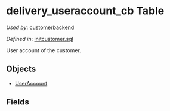 # delivery_useraccount_cb Table 

*Used by*: [customerbackend](../../backend/customerbackend.md) 

*Defined in*: [initcustomer.sql](../../dbinit/initcustomer.sql)

User account of the customer.

## Objects

- [UserAccount](https://github.com/alexeysp11/workflow-lib/blob/main/src/Models/Business/InformationSystem/UserAccount.cs)

## Fields 
